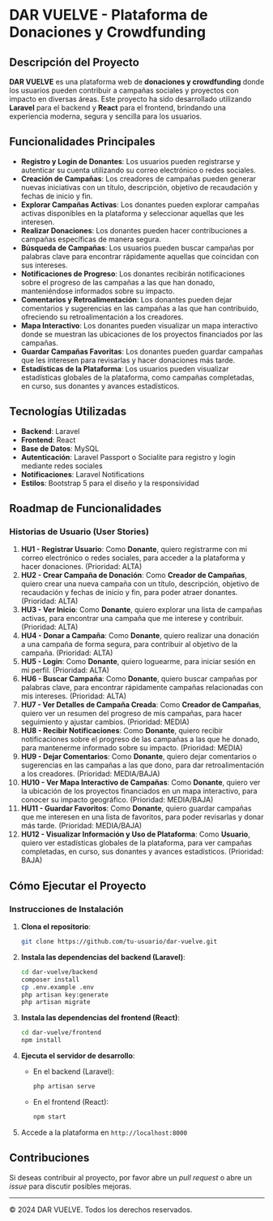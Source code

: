 # DAR VUELVE - Plataforma de Donaciones y Crowdfunding

## Descripción del Proyecto

**DAR VUELVE** es una plataforma web de **donaciones y crowdfunding** donde los usuarios pueden contribuir a campañas sociales y proyectos con impacto en diversas áreas. Este proyecto ha sido desarrollado utilizando **Laravel** para el backend y **React** para el frontend, brindando una experiencia moderna, segura y sencilla para los usuarios.

## Funcionalidades Principales

- **Registro y Login de Donantes**: Los usuarios pueden registrarse y autenticar su cuenta utilizando su correo electrónico o redes sociales.
- **Creación de Campañas**: Los creadores de campañas pueden generar nuevas iniciativas con un título, descripción, objetivo de recaudación y fechas de inicio y fin.
- **Explorar Campañas Activas**: Los donantes pueden explorar campañas activas disponibles en la plataforma y seleccionar aquellas que les interesen.
- **Realizar Donaciones**: Los donantes pueden hacer contribuciones a campañas específicas de manera segura.
- **Búsqueda de Campañas**: Los usuarios pueden buscar campañas por palabras clave para encontrar rápidamente aquellas que coincidan con sus intereses.
- **Notificaciones de Progreso**: Los donantes recibirán notificaciones sobre el progreso de las campañas a las que han donado, manteniéndose informados sobre su impacto.
- **Comentarios y Retroalimentación**: Los donantes pueden dejar comentarios y sugerencias en las campañas a las que han contribuido, ofreciendo su retroalimentación a los creadores.
- **Mapa Interactivo**: Los donantes pueden visualizar un mapa interactivo donde se muestran las ubicaciones de los proyectos financiados por las campañas.
- **Guardar Campañas Favoritas**: Los donantes pueden guardar campañas que les interesen para revisarlas y hacer donaciones más tarde.
- **Estadísticas de la Plataforma**: Los usuarios pueden visualizar estadísticas globales de la plataforma, como campañas completadas, en curso, sus donantes y avances estadísticos.

## Tecnologías Utilizadas

- **Backend**: Laravel
- **Frontend**: React
- **Base de Datos**: MySQL
- **Autenticación**: Laravel Passport o Socialite para registro y login mediante redes sociales
- **Notificaciones**: Laravel Notifications
- **Estilos**: Bootstrap 5 para el diseño y la responsividad

## Roadmap de Funcionalidades

### Historias de Usuario (User Stories)

1. **HU1 - Registrar Usuario**: Como **Donante**, quiero registrarme con mi correo electrónico o redes sociales, para acceder a la plataforma y hacer donaciones. (Prioridad: ALTA)
2. **HU2 - Crear Campaña de Donación**: Como **Creador de Campañas**, quiero crear una nueva campaña con un título, descripción, objetivo de recaudación y fechas de inicio y fin, para poder atraer donantes. (Prioridad: ALTA)
3. **HU3 - Ver Inicio**: Como **Donante**, quiero explorar una lista de campañas activas, para encontrar una campaña que me interese y contribuir. (Prioridad: ALTA)
4. **HU4 - Donar a Campaña**: Como **Donante**, quiero realizar una donación a una campaña de forma segura, para contribuir al objetivo de la campaña. (Prioridad: ALTA)
5. **HU5 - Login**: Como **Donante**, quiero loguearme, para iniciar sesión en mi perfil. (Prioridad: ALTA)
6. **HU6 - Buscar Campaña**: Como **Donante**, quiero buscar campañas por palabras clave, para encontrar rápidamente campañas relacionadas con mis intereses. (Prioridad: ALTA)
7. **HU7 - Ver Detalles de Campaña Creada**: Como **Creador de Campañas**, quiero ver un resumen del progreso de mis campañas, para hacer seguimiento y ajustar cambios. (Prioridad: MEDIA)
8. **HU8 - Recibir Notificaciones**: Como **Donante**, quiero recibir notificaciones sobre el progreso de las campañas a las que he donado, para mantenerme informado sobre su impacto. (Prioridad: MEDIA)
9. **HU9 - Dejar Comentarios**: Como **Donante**, quiero dejar comentarios o sugerencias en las campañas a las que dono, para dar retroalimentación a los creadores. (Prioridad: MEDIA/BAJA)
10. **HU10 - Ver Mapa Interactivo de Campañas**: Como **Donante**, quiero ver la ubicación de los proyectos financiados en un mapa interactivo, para conocer su impacto geográfico. (Prioridad: MEDIA/BAJA)
11. **HU11 - Guardar Favoritos**: Como **Donante**, quiero guardar campañas que me interesen en una lista de favoritos, para poder revisarlas y donar más tarde. (Prioridad: MEDIA/BAJA)
12. **HU12 - Visualizar Información y Uso de Plataforma**: Como **Usuario**, quiero ver estadísticas globales de la plataforma, para ver campañas completadas, en curso, sus donantes y avances estadísticos. (Prioridad: BAJA)

## Cómo Ejecutar el Proyecto

### Instrucciones de Instalación

1. **Clona el repositorio**:

    ```bash
    git clone https://github.com/tu-usuario/dar-vuelve.git
    ```

2. **Instala las dependencias del backend (Laravel)**:

    ```bash
    cd dar-vuelve/backend
    composer install
    cp .env.example .env
    php artisan key:generate
    php artisan migrate
    ```

3. **Instala las dependencias del frontend (React)**:

    ```bash
    cd dar-vuelve/frontend
    npm install
    ```

4. **Ejecuta el servidor de desarrollo**:

    - En el backend (Laravel):

        ```bash
        php artisan serve
        ```

    - En el frontend (React):

        ```bash
        npm start
        ```

5. Accede a la plataforma en `http://localhost:8000`

## Contribuciones

Si deseas contribuir al proyecto, por favor abre un *pull request* o abre un *issue* para discutir posibles mejoras.

---

© 2024 DAR VUELVE. Todos los derechos reservados.
